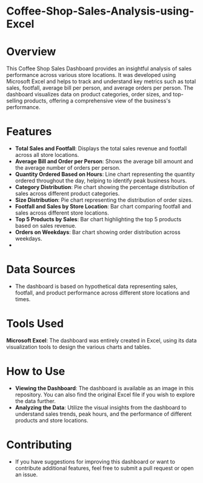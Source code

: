 # Coffee-Shop-Sales-Analysis-using-Excel


# Overview
This Coffee Shop Sales Dashboard provides an insightful analysis of sales performance across various store locations. It was developed using Microsoft Excel and helps to track and understand key metrics such as total sales, footfall, average bill per person, and average orders per person. The dashboard visualizes data on product categories, order sizes, and top-selling products, offering a comprehensive view of the business's performance.

# Features
* **Total Sales and Footfall**: Displays the total sales revenue and footfall across all store locations.
* **Average Bill and Order per Person**: Shows the average bill amount and the average number of orders per person.
* **Quantity Ordered Based on Hours**: Line chart representing the quantity ordered throughout the day, helping to identify peak business hours.
* **Category Distribution**: Pie chart showing the percentage distribution of sales across different product categories.
* **Size Distribution**: Pie chart representing the distribution of order sizes.
* **Footfall and Sales by Store Location**: Bar chart comparing footfall and sales across different store locations.
* **Top 5 Products by Sales**: Bar chart highlighting the top 5 products based on sales revenue.
* **Orders on Weekdays**: Bar chart showing order distribution across weekdays.
* 
# Data Sources
* The dashboard is based on hypothetical data representing sales, footfall, and product performance across different store locations and times.

# Tools Used
**Microsoft Excel**: The dashboard was entirely created in Excel, using its data visualization tools to design the various charts and tables.

# How to Use
* **Viewing the Dashboard**: The dashboard is available as an image in this repository. You can also find the original Excel file if you wish to explore the data further.
* **Analyzing the Data**: Utilize the visual insights from the dashboard to understand sales trends, peak hours, and the performance of different products and store locations.

# Contributing
* If you have suggestions for improving this dashboard or want to contribute additional features, feel free to submit a pull request or open an issue.

